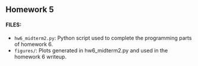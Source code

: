 ## Homework 5

#### FILES:
* `hw6_midterm2.py`: Python script used to complete the programming parts of homework 6.
* `figures/`: Plots generated in hw6_midterm2.py and used in the homework 6 writeup.
